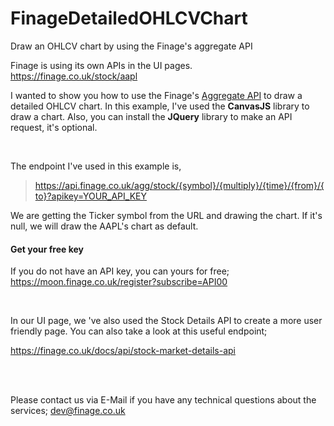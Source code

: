 # FinageDetailedOHLCVChart
Draw an OHLCV chart by using the Finage's aggregate API

Finage is using its own APIs in the UI pages. <br>
https://finage.co.uk/stock/aapl

I wanted to show you how to use the Finage's [Aggregate API](https://finage.co.uk/docs/api/stock-market-aggregates-api) to draw a detailed OHLCV chart. In this example, I've used the <b>CanvasJS</b> library to draw a chart. Also, you can install the <b>JQuery</b> library to make an API request, it's optional.

<br>


The endpoint I've used in this example is, <br>
> https://api.finage.co.uk/agg/stock/{symbol}/{multiply}/{time}/{from}/{to}?apikey=YOUR_API_KEY


We are getting the Ticker symbol from the URL and drawing the chart. If it's null, we will draw the AAPL's chart as default. 
<br>
#### Get your free key
If you do not have an API key, you can yours for free;<br>
https://moon.finage.co.uk/register?subscribe=API00

<br>

In our UI page, we 've also used the Stock Details API to create a more user friendly page. You can also take a look at this useful endpoint;

https://finage.co.uk/docs/api/stock-market-details-api

<br><br>

Please contact us via E-Mail if you have any technical questions about the services;
dev@finage.co.uk